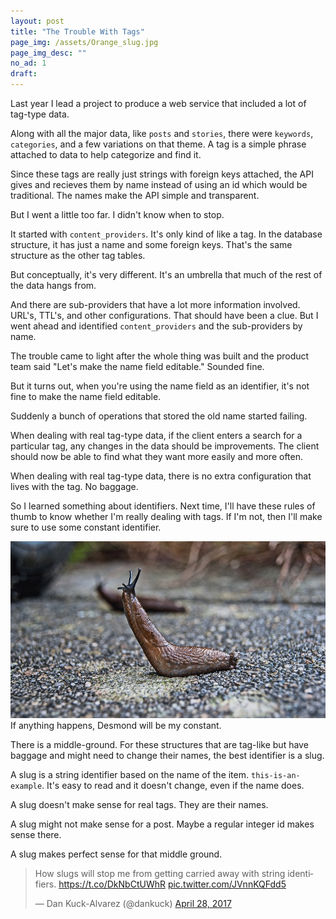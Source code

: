 ```yaml
---
layout: post
title: "The Trouble With Tags"
page_img: /assets/Orange_slug.jpg
page_img_desc: ""
no_ad: 1
draft: 
---
```


Last year I lead a project to produce a web service that included a lot of tag-type data.

Along with all the major data, like `posts` and `stories`, there were `keywords`, `categories`, and a few variations on that theme. A tag is a simple phrase attached to data to help categorize and find it.

Since these tags are really just strings with foreign keys attached, the API gives and recieves them by name instead of using an id which would be traditional. The names make the API simple and transparent.

But I went a little too far. I didn't know when to stop.

It started with `content_providers`. It's only kind of like a tag. In the database structure, it has just a name and some foreign keys. That's the same structure as the other tag tables.

But conceptually, it's very different. It's an umbrella that much of the rest of the data hangs from.

And there are sub-providers that have a lot more information involved. URL's, TTL's, and other configurations. That should have been a clue. But I went ahead and identified `content_providers` and the sub-providers by name.

The trouble came to light after the whole thing was built and the product team said "Let's make the name field editable." Sounded fine.

But it turns out, when you're using the name field as an identifier, it's not fine to make the name field editable.

Suddenly a bunch of operations that stored the old name started failing.

When dealing with real tag-type data, if the client enters a search for a particular tag, any changes in the data should be improvements. The client should now be able to find what they want more easily and more often.

When dealing with real tag-type data, there is no extra configuration that lives with the tag. No baggage.

So I learned something about identifiers. Next time, I'll have these rules of thumb to know whether I'm really dealing with tags. If I'm not, then I'll make sure to use some constant identifier.

<div class="illustration">
    <img src="/assets/slug-1569009_960_720.jpg" />
    If anything happens, Desmond will be my constant.
</div>

There is a middle-ground. For these structures that are tag-like but have baggage and might need to change their names, the best identifier is a slug. 

A slug is a string identifier based on the name of the item. `this-is-an-example`. It's easy to read and it doesn't change, even if the name does.

A slug doesn't make sense for real tags. They are their names.

A slug might not make sense for a post. Maybe a regular integer id makes sense there.

A slug makes perfect sense for that middle ground.


<blockquote class="twitter-tweet" data-lang="en"><p lang="en" dir="ltr">How slugs will stop me from getting carried away with string identifiers. <a href="https://t.co/DkNbCtUWhR">https://t.co/DkNbCtUWhR</a> <a href="https://t.co/JVnnKQFdd5">pic.twitter.com/JVnnKQFdd5</a></p>&mdash; Dan Kuck-Alvarez (@dankuck) <a href="https://twitter.com/dankuck/status/858050101515882496">April 28, 2017</a></blockquote>
<script async src="//platform.twitter.com/widgets.js" charset="utf-8"></script>
